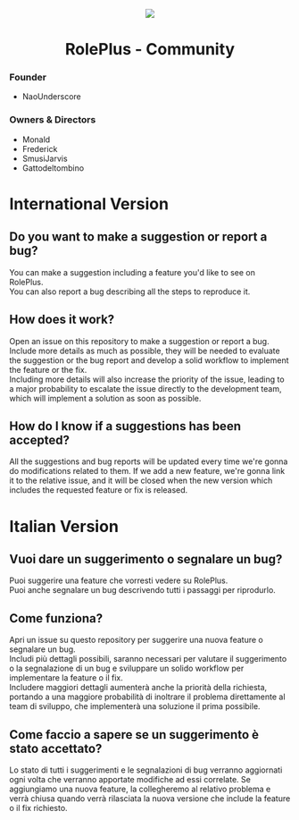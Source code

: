 <p align="center">
  <img src="https://cdn.discordapp.com/attachments/700666264791547925/925703103813128222/RolePlus.png" />
</p>

<h1 align="center">RolePlus - Community</align>


### Founder

- NaoUnderscore

### Owners & Directors

- Monald
- Frederick
- SmusiJarvis
- Gattodeltombino

# International Version

## Do you want to make a suggestion or report a bug?
You can make a suggestion including a feature you'd like to see on RolePlus.
<br>You can also report a bug describing all the steps to reproduce it.

## How does it work?
Open an issue on this repository to make a suggestion or report a bug.
<br>Include more details as much as possible, they will be needed to evaluate the suggestion or the bug report and develop a solid workflow to implement the feature or the fix. <br>Including more details will also increase the priority of the issue, leading to a major probability to escalate the issue directly to the development team, which will implement a solution as soon as possible.

## How do I know if a suggestions has been accepted?
All the suggestions and bug reports will be updated every time we're gonna do modifications related to them.
If we add a new feature, we're gonna link it to the relative issue, and it will be closed when the new version which includes the requested feature or fix is released.

# Italian Version
## Vuoi dare un suggerimento o segnalare un bug?
Puoi suggerire una feature che vorresti vedere su RolePlus.
<br>Puoi anche segnalare un bug descrivendo tutti i passaggi per riprodurlo.

## Come funziona?
Apri un issue su questo repository per suggerire una nuova feature o segnalare un bug.
<br>Includi più dettagli possibili, saranno necessari per valutare il suggerimento o la segnalazione di un bug e sviluppare un solido workflow per implementare la feature o il fix. <br>Includere maggiori dettagli aumenterà anche la priorità della richiesta, portando a una maggiore probabilità di inoltrare il problema direttamente al team di sviluppo, che implementerà una soluzione il prima possibile.

## Come faccio a sapere se un suggerimento è stato accettato?
Lo stato di tutti i suggerimenti e le segnalazioni di bug verranno aggiornati ogni volta che verranno apportate modifiche ad essi correlate.
Se aggiungiamo una nuova feature, la collegheremo al relativo problema e verrà chiusa quando verrà rilasciata la nuova versione che include la feature o il fix richiesto.
